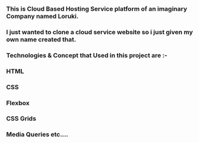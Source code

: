 ### This is Cloud Based Hosting Service platform of an imaginary Company named Loruki.

### I just wanted to clone a cloud service website so i just given my own name created that.

### Technologies & Concept that Used in this project are :-

### HTML

### CSS

### Flexbox

### CSS Grids

### Media Queries etc....
